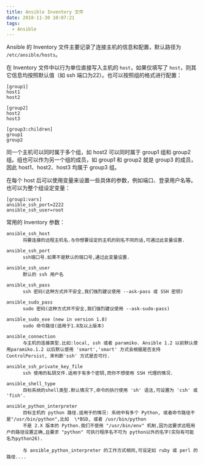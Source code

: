 ```yaml
---
title: Ansible Inventory 文件
date: 2018-11-30 10:07:21
tags:
  - Ansible
---
```


Ansible 的 Inventory 文件主要记录了连接主机的信息和配置，默认路径为 `/etc/ansible/hosts`。

在 Inventory 文件中以行为单位直接写入主机的 `host`，如果仅填写了 `host`，则其它信息均按照默认值（如 ssh 端口为22）。也可以按照组的格式进行配置：

```
[group1]
host1
host2

[group2]
host2
host3

[group3:children]
group1
group2
```

同一个主机可以同时属于多个组，如 host2 可以同时属于 group1 组和 group2 组。组也可以作为另一个组的成员，如 group1 和 group2 就是 group3 的成员，因此 host1、host2、host3 均属于 group3 组。

在每个 host 后可以使用变量来设置一些具体的参数，例如端口、登录用户名等。也可以为整个组设定变量：

```
[group1:vars]
ansible_ssh_port=2222
ansible_ssh_user=root
```

常用的 Inventory 参数：

```
ansible_ssh_host
      将要连接的远程主机名.与你想要设定的主机的别名不同的话,可通过此变量设置.

ansible_ssh_port
      ssh端口号.如果不是默认的端口号,通过此变量设置.

ansible_ssh_user
      默认的 ssh 用户名

ansible_ssh_pass
      ssh 密码(这种方式并不安全,我们强烈建议使用 --ask-pass 或 SSH 密钥)

ansible_sudo_pass
      sudo 密码(这种方式并不安全,我们强烈建议使用 --ask-sudo-pass)

ansible_sudo_exe (new in version 1.8)
      sudo 命令路径(适用于1.8及以上版本)

ansible_connection
      与主机的连接类型.比如:local, ssh 或者 paramiko. Ansible 1.2 以前默认使用paramiko.1.2 以后默认使用 'smart','smart' 方式会根据是否支持 ControlPersist, 来判断'ssh' 方式是否可行.

ansible_ssh_private_key_file
      ssh 使用的私钥文件.适用于有多个密钥,而你不想使用 SSH 代理的情况.

ansible_shell_type
      目标系统的shell类型.默认情况下,命令的执行使用 'sh' 语法,可设置为 'csh' 或 'fish'.

ansible_python_interpreter
      目标主机的 python 路径.适用于的情况: 系统中有多个 Python, 或者命令路径不是"/usr/bin/python",比如  \*BSD, 或者 /usr/bin/python
      不是 2.X 版本的 Python.我们不使用 "/usr/bin/env" 机制,因为这要求远程用户的路径设置正确,且要求 "python" 可执行程序名不可为 python以外的名字(实际有可能名为python26).

      与 ansible_python_interpreter 的工作方式相同,可设定如 ruby 或 perl 的路径....
```
